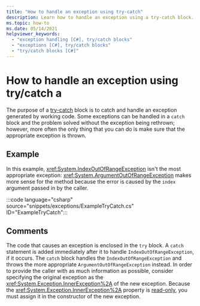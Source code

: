 ```yaml
---
title: "How to handle an exception using try-catch"
description: Learn how to handle an exception using a try-catch block. See a code example and view additional available resources.
ms.topic: how-to
ms.date: 05/14/2021
helpviewer_keywords: 
  - "exception handling [C#], try/catch blocks"
  - "exceptions [C#], try/catch blocks"
  - "try/catch blocks [C#]"
---
```


# How to handle an exception using try/catch a
The purpose of a [try-catch](../../language-reference/keywords/try-catch.md) block is to catch and handle an exception generated by working code. Some exceptions can be handled in a `catch` block and the problem solved without the exception being rethrown; however, more often the only thing that you can do is make sure that the appropriate exception is thrown.

## Example

In this example, <xref:System.IndexOutOfRangeException> isn't the most appropriate exception: <xref:System.ArgumentOutOfRangeException> makes more sense for the method because the error is caused by the `index` argument passed in by the caller.

:::code language="csharp" source="snippets/exceptions/ExampleTryCatch.cs" ID="ExampleTryCatch":::

## Comments

The code that causes an exception is enclosed in the `try` block. A `catch` statement is added immediately after it to handle `IndexOutOfRangeException`, if it occurs. The `catch` block handles the `IndexOutOfRangeException` and throws the more appropriate `ArgumentOutOfRangeException` instead. In order to provide the caller with as much information as possible, consider specifying the original exception as the <xref:System.Exception.InnerException%2A> of the new exception. Because the <xref:System.Exception.InnerException%2A> property is [read-only](../../properties.md#read-only), you must assign it in the constructor of the new exception.

